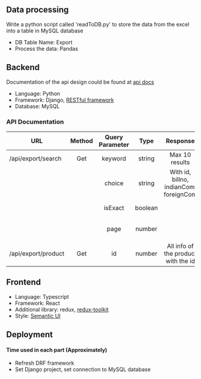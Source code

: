## Data processing
Write a python script called 'readToDB.py' to store the data from the excel into a table in MySQL database

- DB Table Name: Export
- Process the data: Pandas

## Backend

Documentation of the api design could be found at [api docs](127.0.0.0.1:8000/api/docs)

 - Language: Python
 - Framework: Django, [RESTful framework](https://www.django-rest-framework.org/)
 - Database: MySQL
 
 
### API Documentation
| URL     | Method | Query Parameter    | Type  | Response| Description |
| ---------- |:------: | :-----------:  | :-----------: | :-----------: | :-----------: |
| /api/export/search   | Get | keyword     | string     | Max 10 results | keyword for searching|
|    | | choice     | string     | With id, billno, indianCom, foreignCom | category for searching(product,indian, foreign) |
|    | | isExact     | boolean     |  | Specify if one wants to exactly match |
|    | | page     | number     |  | Current page of search results, each page has max 10 |
|  /api/export/product  | Get | id     | number     | All info of the product with the id | Unique ID of the product |
 
## Frontend

 - Language: Typescript
 - Framework: React
 - Additional library: redux, [redux-toolkit](https://redux-toolkit.js.org/)
 - Style: [Semantic UI](https://semantic-ui.com/)


## Deployment

#### Time used in each part (Approximately)

 - Refresh DRF framework
 - Set Django project, set connection to MySQL database